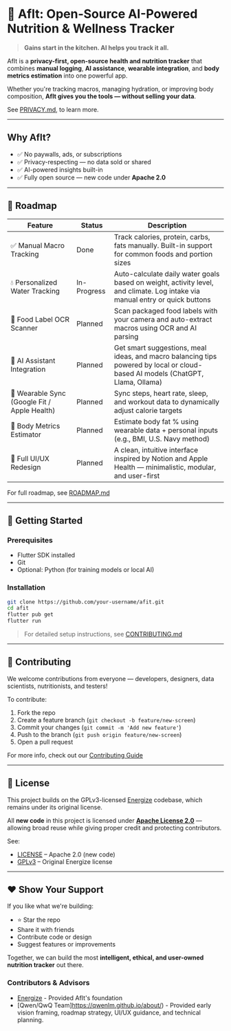 # 🧠 AfIt: Open-Source AI-Powered Nutrition & Wellness Tracker

> **Gains start in the kitchen. AI helps you track it all.**

AfIt is a **privacy-first, open-source health and nutrition tracker** that combines **manual logging**, **AI assistance**, **wearable integration**, and **body metrics estimation** into one powerful app.

Whether you're tracking macros, managing hydration, or improving body composition, **AfIt gives you the tools — without selling your data**.

See [PRIVACY.md](PRIVACY.md), to learn more.

---

## Why AfIt?

- ✅ No paywalls, ads, or subscriptions  
- ✅ Privacy-respecting — no data sold or shared  
- ✅ AI-powered insights built-in  
- ✅ Fully open source — new code under **Apache 2.0**  

---

## 🌟 Roadmap

| Feature | Status | Description |
|--------|--------|-------------|
| ✅ Manual Macro Tracking | Done | Track calories, protein, carbs, fats manually. Built-in support for common foods and portion sizes |
| 💧 Personalized Water Tracking | In-Progress | Auto-calculate daily water goals based on weight, activity level, and climate. Log intake via manual entry or quick buttons |
| 📸 Food Label OCR Scanner | Planned | Scan packaged food labels with your camera and auto-extract macros using OCR and AI parsing |
| 🤖 AI Assistant Integration | Planned | Get smart suggestions, meal ideas, and macro balancing tips powered by local or cloud-based AI models (ChatGPT, Llama, Ollama) |
| 🔄 Wearable Sync (Google Fit / Apple Health) | Planned | Sync steps, heart rate, sleep, and workout data to dynamically adjust calorie targets |
| 🧬 Body Metrics Estimator | Planned | Estimate body fat % using wearable data + personal inputs (e.g., BMI, U.S. Navy method) |
| 🎨 Full UI/UX Redesign | Planned | A clean, intuitive interface inspired by Notion and Apple Health — minimalistic, modular, and user-first |

For full roadmap, see [ROADMAP.md](ROADMAP.md)

---

## 🚀 Getting Started

### Prerequisites
- Flutter SDK installed
- Git
- Optional: Python (for training models or local AI)

### Installation

```bash
git clone https://github.com/your-username/afit.git  
cd afit
flutter pub get
flutter run
```

> For detailed setup instructions, see [CONTRIBUTING.md](CONTRIBUTING.md)

---

## 🤝 Contributing

We welcome contributions from everyone — developers, designers, data scientists, nutritionists, and testers!

To contribute:
1. Fork the repo
2. Create a feature branch (`git checkout -b feature/new-screen`)
3. Commit your changes (`git commit -m 'Add new feature'`)
4. Push to the branch (`git push origin feature/new-screen`)
5. Open a pull request

For more info, check out our [Contributing Guide](CONTRIBUTING.md)

---

## 📄 License

This project builds on the GPLv3-licensed [Energize](https://codeberg.org/epinez/Energize/src/commit/763dc8f7b5abe5a772846ca30941e34145a00c7f) codebase, which remains under its original license.

All **new code** in this project is licensed under **[Apache License 2.0](LICENSE)** — allowing broad reuse while giving proper credit and protecting contributors.

See:
- [LICENSE](LICENSE) – Apache 2.0 (new code)
- [GPLv3](GPLv3) – Original Energize license

---

## ❤️ Show Your Support

If you like what we're building:

- ⭐ Star the repo
- Share it with friends
- Contribute code or design
- Suggest features or improvements

Together, we can build the most **intelligent, ethical, and user-owned nutrition tracker** out there.

### Contributors & Advisors

- [Energize](https://codeberg.org/epinez/Energize/src/commit/763dc8f7b5abe5a772846ca30941e34145a00c7f) - Provided AfIt's foundation 
- [Qwen/QwQ Team]https://qwenlm.github.io/about/) - Provided early vision framing, roadmap strategy, UI/UX guidance, and technical planning.
